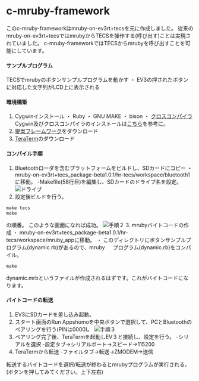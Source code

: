 # c-mruby-framework
このc-mruby-frameworkはmruby-on-ev3rt+tecsを元に作成しました。
従来のmruby-on-ev3rt+tecsではmrubyからTECSを操作する(呼び出す)ことは実現されていました。
c-mruby-frameworkではTECSからmrubyを呼び出すことを可能にしています。

#### サンプルプログラム
TECSでmrubyのボタンサンプルプログラムを動かす
・ EV3の押されたボタンに対応した文字列がLCD上に表示される

#### 環境構築
1. Cygwinインストール
・ Ruby
・ GNU MAKE
・ bison
・ [クロスコンパイラ](https://launchpad.net/gcc-arm-embedded/4.8/4.8-2014-q3-update/+download/gcc-arm-none-eabi-4_8-2014q3-20140805-win32.exe)
Cygwin及びクロスコンパイラのインストールは[こちら](https://dev.toppers.jp/trac_user/ev3pf/wiki/DevEnvWin)を参考に。
2. [提案フレームワーク](https://github.com/azu-lab/c-mruby-framework.git)をダウンロード
3. [TeraTerm](https://ja.osdn.net/projects/ttssh2/)のダウンロード

#### コンパイル手順
1. Bluetoothローダを含むプラットフォームをビルドし、SDカードにコピー
・ mruby-on-ev3rt+tecs_package-beta1.0.1/hr-tecs/workspace/bluetooth1に移動。
   -Makefile(58行目)を編集し、SDカードのドライブ名を設定。
![ドライブ](https://user-images.githubusercontent.com/71630047/159626217-238c4452-e63c-4217-9343-b6ef4d4d464c.png)
2. 設定後ビルドを行う。
```
make tecs
make
```
の順番。
このような画面になれば成功。
![手順２](https://user-images.githubusercontent.com/71630047/159627117-14b902ba-b284-4d06-af39-853a84115a28.png)
3. mrubyバイトコードの作成
・ mruby-on-ev3rt+tecs_package-beta1.0.1/hr-tecs/workspace/mruby_appに移動。
・ このディレクトリにボタンサンプルプログラム(dynamic.rb)があるので、mruby
　 プログラム(dynamic.rb)をコンパイル。
```
make
```
dynamic.mrbというファイルが作成されるはずです。これがバイトコードになります。

#### バイトコードの転送
1. EV3にSDカードを差し込み起動。
2. スタート画面のRun Appshomoを中央ボタンで選択して、PCとBluetoothのペアリングを行う(PINは0000)。
![手順３](https://user-images.githubusercontent.com/71630047/159627785-3f47b4e9-f7c6-4912-9119-5b137c79978c.png)
3. ペアリング完了後、TeraTermを起動しEV３と接続し、設定を行う。
    -シリアルを選択
    -設定タブ→シリアルポート→スピード→115200
4. TeraTermから転送
    -ファイルタブ→転送→ZMODEM→送信





転送するバイトコードを選択/転送が終わるとmrubyプログラムが実行される。(ボタンを押してみてください。上下左右)

    








